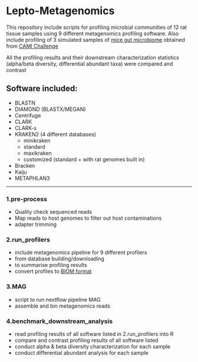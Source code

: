 # Lepto-Metagenomics


This repository include scripts for profiling microbial communities of 12 rat tissue samples using 9 different metagenomics profiling software. Also include profiling of 3 simulated samples of [mice gut microbiome](https://repository.publisso.de/resource/frl:6421672) obtained from [CAMI Challenge](https://www.microbiome-cosi.org/cami)

All the profiling results and their downstream characterization statistics (alpha/beta diversity, differential abundant taxa) were compared and contrast


## Software included:
    
* BLASTN
* DIAMOND (BLASTX/MEGAN)
* Centrifuge
* CLARK
* CLARK-s
* KRAKEN2 (4 different databases)
    * minikraken
    * standard
    * maxikraken
    * customized (standard + with rat genomes built in)
* Bracken
* Kaiju
* METAPHLAN3

---

### 1.pre-process  

- Quality check sequenced reads
- Map reads to host genomes to filter out host contaminations
- adapter trimming 

### 2.run_profilers  

- include metagenomics pipeline for 9 different profilers
- from database building/downloading
- to summarise profiling results
- convert profiles to [BIOM format](https://biom-format.org/) 

### 3.MAG  

- script to run nextflow pipeline MAG
- assemble and bin metagenomics reads 

### 4.benchmark_downstream_analysis

- read profiling results of all software listed in 2.run_profilers into R
- compare and contrast profiling results of all software listed
- conduct alpha & beta diversity characterization for each sample
- conduct differential abundant analysis for each sample